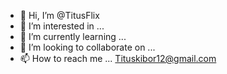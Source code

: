 - 👋 Hi, I’m @TitusFlix
- 👀 I’m interested in ...
- 🌱 I’m currently learning ...
- 💞️ I’m looking to collaborate on ...
- 📫 How to reach me ... Tituskibor12@gmail.com

<!---
TitusFlix/TitusFlix is a ✨ special ✨ repository because its `README.md` (this file) appears on your GitHub profile.
You can click the Preview link to take a look at your changes.
--->
